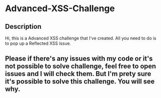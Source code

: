 # Advanced-XSS-Challenge

## Description
Hi, this is a Advanced XSS challenge that I've created. All you need to do is to pop up a Reflected XSS issue. 

## Please if there's any issues with my code or it's not possible to solve challenge, feel free to open issues and I will check them. But I'm prety sure it's possible to solve this challenge. You will see why.
